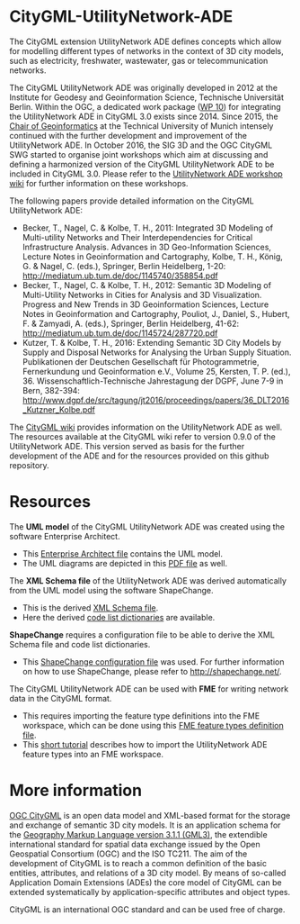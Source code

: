 # CityGML-UtilityNetwork-ADE

The CityGML extension UtilityNetwork ADE defines concepts which allow for modelling different types of networks in the context of 3D city models, such as electricity, freshwater, wastewater, gas or telecommunication networks.

The CityGML UtilityNetwork ADE was originally developed in 2012 at the Institute for Geodesy and Geoinformation Science, Technische Universität Berlin. Within the OGC, a dedicated work package ([WP 10](https://github.com/opengeospatial/CityGML-3.0/wiki/WP%2010%20Home)) for integrating the UtilityNetwork ADE in CityGML 3.0 exists since 2014. Since 2015, the [Chair of Geoinformatics](http://www.gis.bgu.tum.de/en/home/) at the Technical University of Munich intensely continued with the further development and improvement of the UtilityNetwork ADE. In October 2016, the SIG 3D and the OGC CityGML SWG started to organise joint workshops which aim at discussing and defining a harmonized version of the CityGML UtilityNetwork ADE to be included in CityGML 3.0. Please refer to the [UtilityNetwork ADE workshop wiki](http://en.wiki.utilitynetworks.sig3d.org) for further information on these workshops. 

The following papers provide detailed information on the CityGML UtilityNetwork ADE:
- Becker, T., Nagel, C. & Kolbe, T. H., 2011: Integrated 3D Modeling of Multi-utility Networks and Their Interdependencies for Critical Infrastructure Analysis. Advances in 3D Geo-Information Sciences, Lecture Notes in Geoinformation and Cartography, Kolbe, T. H., König, G. & Nagel, C. (eds.), Springer, Berlin Heidelberg, 1-20: http://mediatum.ub.tum.de/doc/1145740/358854.pdf
- Becker, T., Nagel, C. & Kolbe, T. H., 2012: Semantic 3D Modeling of Multi-Utility Networks in Cities for Analysis and 3D Visualization. Progress and New Trends in 3D Geoinformation Sciences, Lecture Notes in Geoinformation and Cartography, Pouliot, J., Daniel, S., Hubert, F. & Zamyadi, A. (eds.), Springer, Berlin Heidelberg, 41-62: http://mediatum.ub.tum.de/doc/1145724/287720.pdf
- Kutzer, T. & Kolbe, T. H., 2016: Extending Semantic 3D City Models by Supply and Disposal Networks for Analysing the Urban Supply Situation. Publikationen der Deutschen Gesellschaft für Photogrammetrie, Fernerkundung und Geoinformation e.V., Volume 25, Kersten, T. P. (ed.), 36. Wissenschaftlich-Technische Jahrestagung der DGPF, June 7-9 in Bern, 382-394: http://www.dgpf.de/src/tagung/jt2016/proceedings/papers/36_DLT2016_Kutzner_Kolbe.pdf

The [CityGML wiki](http://www.citygmlwiki.org/index.php?title=CityGML_UtilityNetworkADE) provides information on the UtilityNetwork ADE as well. The resources available at the CityGML wiki refer to version 0.9.0 of the UtilityNetwork ADE. This version served as basis for the further development of the ADE and for the resources provided on this github repository.

# Resources

The **UML model** of the CityGML UtilityNetwork ADE was created using the software Enterprise Architect.  
- This [Enterprise Architect file](https://github.com/TatjanaKutzner/CityGML-UtilityNetwork-ADE/raw/master/UML/UtilityNetworkADE_2017_02_23.eap) contains the UML model.
- The UML diagrams are depicted in this [PDF file](https://github.com/TatjanaKutzner/CityGML-UtilityNetwork-ADE/raw/master/UML/UML_diagrams_CityGML_UtilityNetwork_ADE.pdf) as well.  

The **XML Schema file** of the UtilityNetwork ADE was derived automatically from the UML model using the software ShapeChange.  
- This is the derived [XML Schema file](https://github.com/TatjanaKutzner/CityGML-UtilityNetwork-ADE/raw/master/XSD/CityGML_UtilityNetworkADE.xsd).
- Here the derived [code list dictionaries](https://github.com/TatjanaKutzner/CityGML-UtilityNetwork-ADE/tree/master/XSD/codelists) are available.

**ShapeChange** requires a configuration file to be able to derive the XML Schema file and code list dictionaries.  
- This [ShapeChange configuration file](https://github.com/TatjanaKutzner/CityGML-UtilityNetwork-ADE/raw/master/ShapeChange/ShapeChangeConfigurationFile_UtilityNetwork_ADE.xml) was used.
For further information on how to use ShapeChange, please refer to http://shapechange.net/.

The CityGML UtilityNetwork ADE can be used with **FME** for writing network data in the CityGML format. 
- This requires importing the feature type definitions into the FME workspace, which can be done using this [FME feature types definition file](https://github.com/TatjanaKutzner/CityGML-UtilityNetwork-ADE/raw/master/FME/CityGML_UtilityNetworkADE_feature_types.xml).  
- This [short tutorial](https://github.com/TatjanaKutzner/CityGML-UtilityNetwork-ADE/raw/master/FME/Importing_the%20CityGML_UtilityNetwork_ADE_in_FME.pdf) describes how to import the UtilityNetwork ADE feature types into an FME workspace.

# More information

[OGC CityGML](http://www.opengeospatial.org/standards/citygml) is an open data model and XML-based format for the storage and exchange of semantic 3D city models. It is an application schema for the [Geography Markup Language version 3.1.1 (GML3)](http://www.opengeospatial.org/standards/gml), the extendible international standard for spatial data exchange issued by the Open Geospatial Consortium (OGC) and the ISO TC211. The aim of the development of CityGML is to reach a common definition of the basic entities, attributes, and relations of a 3D city model. By means of so-called Application Domain Extensions (ADEs) the core model of CityGML can be extended systematically by application-specific attributes and object types.

CityGML is an international OGC standard and can be used free of charge.
